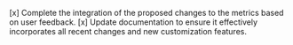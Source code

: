 [x] Complete the integration of the proposed changes to the metrics based on user feedback.
[x] Update documentation to ensure it effectively incorporates all recent changes and new customization features.